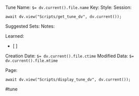 Tune Name: `$= dv.current().file.name`
Key:
Style: 
Session: 
```dataviewjs
await dv.view("Scripts/get_tune_dv", dv.current());
```
Suggested Sets:
Notes:

Learned: 
- [ ]  


Creation Date: `$= dv.current().file.ctime`
Modified Data: `$= dv.current().file.mtime`

Page:
```dataviewjs
await dv.view("Scripts/display_tune_dv", dv.current());
```


#tune
